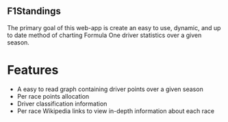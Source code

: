 ## F1Standings

The primary goal of this web-app is create an easy to use, dynamic, and up to date method of charting Formula One driver statistics over a given season. 

# Features
- A easy to read graph containing driver points over a given season
- Per race points allocation
- Driver classification information
- Per race Wikipedia links to view in-depth information about each race
